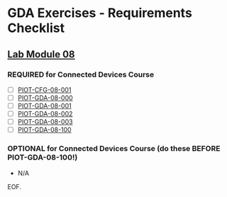 # GDA Exercises - Requirements Checklist


## [Lab Module 08](https://github.com/orgs/programming-the-iot/projects/1#column-10488501)

### REQUIRED for Connected Devices Course

- [ ] [PIOT-CFG-08-001](https://github.com/programming-the-iot/book-exercise-tasks/issues/82)
- [ ] [PIOT-GDA-08-000](https://github.com/programming-the-iot/book-exercise-tasks/issues/30)
- [ ] [PIOT-GDA-08-001](https://github.com/programming-the-iot/book-exercise-tasks/issues/83)
- [ ] [PIOT-GDA-08-002](https://github.com/programming-the-iot/book-exercise-tasks/issues/84)
- [ ] [PIOT-GDA-08-003](https://github.com/programming-the-iot/book-exercise-tasks/issues/85)
- [ ] [PIOT-GDA-08-100](https://github.com/programming-the-iot/book-exercise-tasks/issues/34)

### OPTIONAL for Connected Devices Course (do these BEFORE PIOT-GDA-08-100!)
- N/A

EOF.
